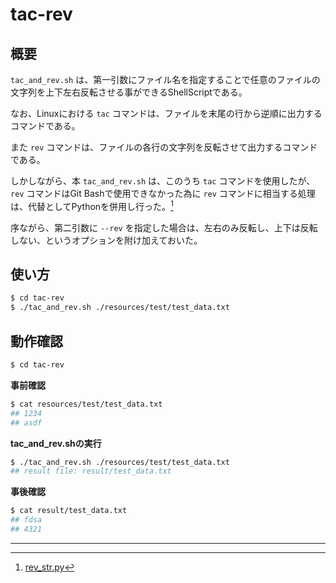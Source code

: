 tac-rev
====

## 概要

`tac_and_rev.sh` は、第一引数にファイル名を指定することで任意のファイルの文字列を上下左右反転させる事ができるShellScriptである。

なお、Linuxにおける `tac` コマンドは、ファイルを末尾の行から逆順に出力するコマンドである。

また `rev` コマンドは、ファイルの各行の文字列を反転させて出力するコマンドである。

しかしながら、本 `tac_and_rev.sh` は、このうち `tac` コマンドを使用したが、`rev` コマンドはGit Bashで使用できなかった為に `rev` コマンドに相当する処理は、代替としてPythonを併用し行った。[^1]

序ながら、第二引数に `--rev` を指定した場合は、左右のみ反転し、上下は反転しない、というオプションを附け加えておいた。

## 使い方

```bash
$ cd tac-rev
$ ./tac_and_rev.sh ./resources/test/test_data.txt
```

## 動作確認

```bash
$ cd tac-rev
```

**事前確認**

```bash
$ cat resources/test/test_data.txt
## 1234
## asdf
```

**tac_and_rev.shの実行**

```bash
$ ./tac_and_rev.sh ./resources/test/test_data.txt
## result file: result/test_data.txt
```

**事後確認**

```bash
$ cat result/test_data.txt
## fdsa
## 4321
```

---

[^1]: [rev_str.py](tools/rev_str.py)
